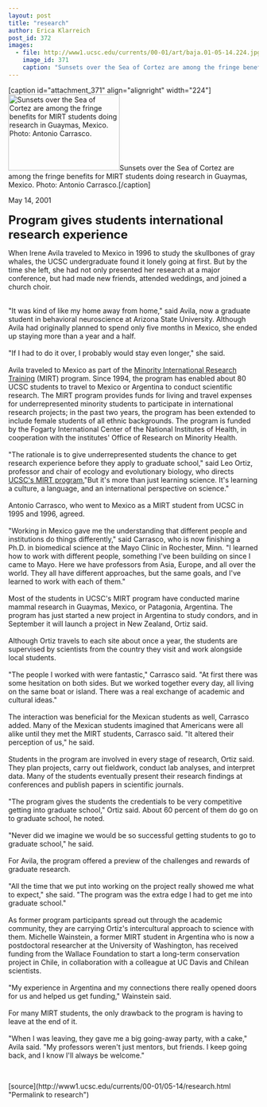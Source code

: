 ```yaml
---
layout: post
title: "research"
author: Erica Klarreich
post_id: 372
images:
  - file: http://www1.ucsc.edu/currents/00-01/art/baja.01-05-14.224.jpg
    image_id: 371
    caption: "Sunsets over the Sea of Cortez are among the fringe benefits for MIRT students doing research in Guaymas, Mexico. Photo: Antonio Carrasco."
---
```


[caption id="attachment_371" align="alignright" width="224"]<a href="http://localhost/mysite/wp-content/uploads/2001/05/baja.01-05-14.224.jpg"><img class="size-full wp-image-371" src="http://localhost/mysite/wp-content/uploads/2001/05/baja.01-05-14.224.jpg" alt="Sunsets over the Sea of Cortez are among the fringe benefits for MIRT students doing research in Guaymas, Mexico. Photo: Antonio Carrasco." width="224" height="153" /></a>Sunsets over the Sea of Cortez are among the fringe benefits for MIRT students doing research in Guaymas, Mexico. Photo: Antonio Carrasco.[/caption]
<p>
  May 14, 2001<br>
  <br>
  <font size="5"><b>Program gives students international research experience</b></font>
</p>
<p>
  When Irene Avila traveled to Mexico in 1996 to study the skullbones of gray whales, the UCSC undergraduate found it lonely going at first. But by the time she left, she had not only presented her research at a major conference, but had made new friends, attended weddings, and joined a church choir.<br>
</p><br>
"It was kind of like my home away from home," said Avila, now a graduate student in behavioral neuroscience at Arizona State University. Although Avila had originally planned to spend only five months in Mexico, she ended up staying more than a year and a half.<br>
<br>
"If I had to do it over, I probably would stay even longer," she said.<br>
<br>
Avila traveled to Mexico as part of the <a href="http://www.nih.gov/fic/programs/mirt.html">Minority International Research Training</a> (MIRT) program. Since 1994, the program has enabled about 80 UCSC students to travel to Mexico or Argentina to conduct scientific research. The MIRT program provides funds for living and travel expenses for underrepresented minority students to participate in international research projects; in the past two years, the program has been extended to include female students of all ethnic backgrounds. The program is funded by the Fogarty International Center of the National Institutes of Health, in cooperation with the institutes' Office of Research on Minority Health.<br>
<br>
"The rationale is to give underrepresented students the chance to get research experience before they apply to graduate school," said Leo Ortiz, professor and chair of ecology and evolutionary biology, who directs <a href="http://www.biology.ucsc.edu/mirt">UCSC's MIRT program</a>,"But it's more than just learning science. It's learning a culture, a language, and an international perspective on science."<br>
<br>
Antonio Carrasco, who went to Mexico as a MIRT student from UCSC in 1995 and 1996, agreed.<br>
<br>
"Working in Mexico gave me the understanding that different people and institutions do things differently," said Carrasco, who is now finishing a Ph.D. in biomedical science at the Mayo Clinic in Rochester, Minn. "I learned how to work with different people, something I've been building on since I came to Mayo. Here we have professors from Asia, Europe, and all over the world. They all have different approaches, but the same goals, and I've learned to work with each of them."<br>
<br>
Most of the students in UCSC's MIRT program have conducted marine mammal research in Guaymas, Mexico, or Patagonia, Argentina. The program has just started a new project in Argentina to study condors, and in September it will launch a project in New Zealand, Ortiz said.<br>
<br>
Although Ortiz travels to each site about once a year, the students are supervised by scientists from the country they visit and work alongside local students.<br>
<br>
"The people I worked with were fantastic," Carrasco said. "At first there was some hesitation on both sides. But we worked together every day, all living on the same boat or island. There was a real exchange of academic and cultural ideas."<br>
<br>
The interaction was beneficial for the Mexican students as well, Carrasco added. Many of the Mexican students imagined that Americans were all alike until they met the MIRT students, Carrasco said. "It altered their perception of us," he said.<br>
<br>
Students in the program are involved in every stage of research, Ortiz said. They plan projects, carry out fieldwork, conduct lab analyses, and interpret data. Many of the students eventually present their research findings at conferences and publish papers in scientific journals.<br>
<br>
"The program gives the students the credentials to be very competitive getting into graduate school," Ortiz said. About 60 percent of them do go on to graduate school, he noted.<br>
<br>
"Never did we imagine we would be so successful getting students to go to graduate school," he said.<br>
<br>
For Avila, the program offered a preview of the challenges and rewards of graduate research.<br>
<br>
"All the time that we put into working on the project really showed me what to expect," she said. "The program was the extra edge I had to get me into graduate school."<br>
<br>
As former program participants spread out through the academic community, they are carrying Ortiz's intercultural approach to science with them. Michelle Wainstein, a former MIRT student in Argentina who is now a postdoctoral researcher at the University of Washington, has received funding from the Wallace Foundation to start a long-term conservation project in Chile, in collaboration with a colleague at UC Davis and Chilean scientists.<br>
<br>
"My experience in Argentina and my connections there really opened doors for us and helped us get funding," Wainstein said.<br>
<br>
For many MIRT students, the only drawback to the program is having to leave at the end of it.<br>
<br>
"When I was leaving, they gave me a big going-away party, with a cake," Avila said. "My professors weren't just mentors, but friends. I keep going back, and I know I'll always be welcome."
<p>
  <br>

</p>
[source](http://www1.ucsc.edu/currents/00-01/05-14/research.html "Permalink to research")

